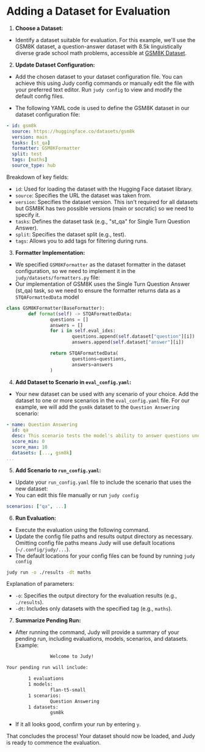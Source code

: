 # Adding a Dataset for Evaluation

1. **Choose a Dataset:**
- Identify a dataset suitable for evaluation. For this example, we'll use the GSM8K dataset, a question-answer dataset with 8.5k linguistically diverse grade school math problems, accessible at [GSM8K Dataset](https://huggingface.co/datasets/gsm8k).

2. **Update Dataset Configuration:**
- Add the chosen dataset to your dataset configuration file. You can achieve this using Judy config commands or manually edit the file with your preferred text editor. Run `judy config` to view and modify the default config files.

- The following YAML code is used to define the GSM8K dataset in our dataset configuration file:

```yaml
- id: gsm8k
  source: https://huggingface.co/datasets/gsm8k
  version: main
  tasks: [st_qa]
  formatter: GSM8KFormatter
  split: test
  tags: [maths]
  source_type: hub
```

Breakdown of key fields:
- `id`: Used for loading the dataset with the Hugging Face dataset library.
- `source`: Specifies the URL the dataset was taken from.
- `version`: Specifies the dataset version. This isn't required for all datasets but GSM8K has two possible versions (main or socratic) so we need to specify it.
- `tasks`: Defines the dataset task (e.g., "st_qa" for Single Turn Question Answer).
- `split`: Specifies the dataset split (e.g., test).
- `tags`: Allows you to add tags for filtering during runs.

3. **Formatter Implementation:**
- We specified `GSM8KFormatter` as the dataset formatter in the dataset configuration, so we need to implement it in the `judy/datasets/formatters.py` file:
- Our implementation of GSM8K uses the Single Turn Question Answer (st_qa) task, so we need to ensure the formatter returns data as a `STQAFormattedData` model

```python
class GSM8KFormatter(BaseFormatter):
        def format(self) -> STQAFormattedData:
                questions = []
                answers = []
                for i in self.eval_idxs:
                        questions.append(self.dataset["question"][i])
                        answers.append(self.dataset["answer"][i])

                return STQAFormattedData(
                        questions=questions,
                        answers=answers
                )
```

4. **Add Dataset to Scenario in `eval_config.yaml`:**
- Your new dataset can be used with any scenario of your choice. Add the dataset to one or more scenarios in the `eval_config.yaml` file. For our example, we will add the `gsm8k` dataset to the `Question Answering` scenario:

```yaml
- name: Question Answering
  id: qa
  desc: This scenario tests the model's ability to answer questions under different conditions.
  score_min: 0
  score_max: 10
  datasets: [..., gsm8k]
...
```

5. **Add Scenario to `run_config.yaml`:**
- Update your `run_config.yaml` file to include the scenario that uses the new dataset:
- You can edit this file manually or run `judy config`

```yaml
scenarios: ["qa", ...]
```

6. **Run Evaluation:**
- Execute the evaluation using the following command.
- Update the config file paths and results output directory as necessary. Omitting config file paths means Judy will use default locations (`~/.config/judy/...`). 
- The default locations for your config files can be found by running `judy config`

```bash
judy run -o ./results -dt maths
```

Explanation of parameters:
- `-o`: Specifies the output directory for the evaluation results (e.g., `./results`).
- `-dt`: Includes only datasets with the specified tag (e.g., `maths`).


7. **Summarize Pending Run:**
- After running the command, Judy will provide a summary of your pending run, including evaluations, models, scenarios, and datasets. Example:

```bash
                Welcome to Judy! 

Your pending run will include:

        1 evaluations
        1 models:
                flan-t5-small
        1 scenarios:
                Question Answering
        1 datasets:
                gsm8k
```

- If it all looks good, confirm your run by entering `y`.

That concludes the process! Your dataset should now be loaded, and Judy is ready to commence the evaluation.
